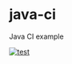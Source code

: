 # java-ci

Java CI example

[![test](https://github.com/alexal29/java-ci/actions/workflows/run-maven-tests-on-push.yaml/badge.svg)](https://github.com/alexal29/java-ci/actions/workflows/run-maven-tests-on-push.yaml)
